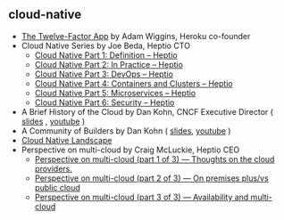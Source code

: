 ## cloud-native
- [The Twelve-Factor App](https://12factor.net/) by Adam Wiggins, Heroku co-founder
- Cloud Native Series by Joe Beda, Heptio CTO
    - [Cloud Native Part 1: Definition – Heptio](https://blog.heptio.com/cloud-native-part-1-definition-716ed30e9193)
    - [Cloud Native Part 2: In Practice – Heptio](https://blog.heptio.com/cloud-native-part-2-d5c29e699caf)
    - [Cloud Native Part 3: DevOps – Heptio](https://blog.heptio.com/cloud-native-part-3-6f9d888c5f07)
    - [Cloud Native Part 4: Containers and Clusters – Heptio](https://blog.heptio.com/cloud-native-part-4-79dc3875e03c)
    - [Cloud Native Part 5: Microservices – Heptio](https://blog.heptio.com/cloud-native-part-5-1c1106a4caf8)
    - [Cloud Native Part 6: Security – Heptio](https://blog.heptio.com/cloud-native-part-6-18e1587355db)
- A Brief History of the Cloud by Dan Kohn, CNCF Executive Director ( [slides](https://events.static.linuxfound.org/sites/events/files/slides/CNCF%20Keynote%20Preso.pdf) , [youtube](https://youtu.be/PKUiBuEfJ08) )
- A Community of Builders by Dan Kohn ( [slides](https://schd.ws/hosted_files/kccncna17/e7/Keynote%20-%20Dan%20Kohn%20-%20KCCNC%20NA%202017%20FINAL.pdf), [youtube](https://youtu.be/Z3aBWkNXnhw) )
- [Cloud Native Landscape](https://github.com/cncf/landscape)
- Perspective on multi-cloud by Craig McLuckie, Heptio CEO
    - [Perspective on multi-cloud (part 1 of 3) — Thoughts on the cloud providers.](https://blog.heptio.com/perspective-on-multi-cloud-part-1-of-3-6396caf522b5)
    - [Perspective on multi-cloud (part 2 of 3) — On premises plus/vs public cloud](https://blog.heptio.com/perspective-on-multi-cloud-part-2-of-3-on-premises-plus-vs-public-cloud-282818574643)
    - [Perspective on multi-cloud (part 3 of 3) — Availability and multi-cloud](https://blog.heptio.com/perspective-on-multi-cloud-part-3-of-3-availability-and-multi-cloud-5018762d2702)
